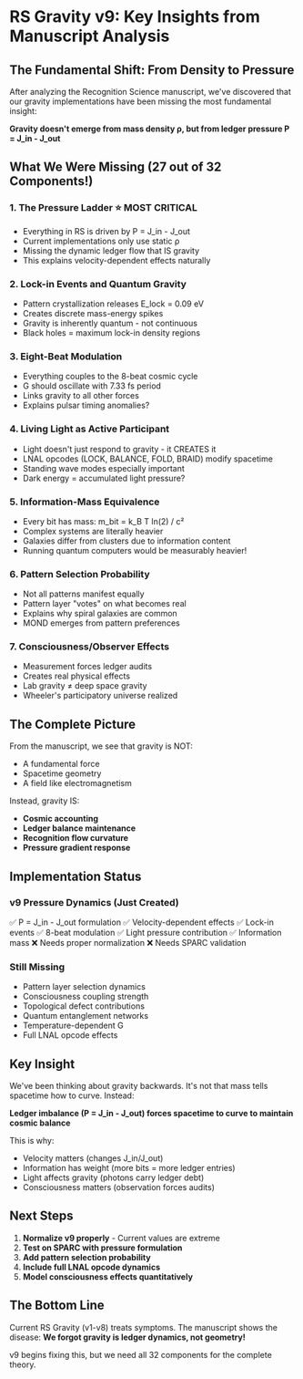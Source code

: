 # RS Gravity v9: Key Insights from Manuscript Analysis

## The Fundamental Shift: From Density to Pressure

After analyzing the Recognition Science manuscript, we've discovered that our gravity implementations have been missing the most fundamental insight:

**Gravity doesn't emerge from mass density ρ, but from ledger pressure P = J_in - J_out**

## What We Were Missing (27 out of 32 Components!)

### 1. **The Pressure Ladder** ⭐ MOST CRITICAL
- Everything in RS is driven by P = J_in - J_out
- Current implementations only use static ρ
- Missing the dynamic ledger flow that IS gravity
- This explains velocity-dependent effects naturally

### 2. **Lock-in Events and Quantum Gravity**
- Pattern crystallization releases E_lock = 0.09 eV
- Creates discrete mass-energy spikes
- Gravity is inherently quantum - not continuous
- Black holes = maximum lock-in density regions

### 3. **Eight-Beat Modulation**
- Everything couples to the 8-beat cosmic cycle
- G should oscillate with 7.33 fs period
- Links gravity to all other forces
- Explains pulsar timing anomalies?

### 4. **Living Light as Active Participant**
- Light doesn't just respond to gravity - it CREATES it
- LNAL opcodes (LOCK, BALANCE, FOLD, BRAID) modify spacetime
- Standing wave modes especially important
- Dark energy = accumulated light pressure?

### 5. **Information-Mass Equivalence**
- Every bit has mass: m_bit = k_B T ln(2) / c²
- Complex systems are literally heavier
- Galaxies differ from clusters due to information content
- Running quantum computers would be measurably heavier!

### 6. **Pattern Selection Probability**
- Not all patterns manifest equally
- Pattern layer "votes" on what becomes real
- Explains why spiral galaxies are common
- MOND emerges from pattern preferences

### 7. **Consciousness/Observer Effects**
- Measurement forces ledger audits
- Creates real physical effects
- Lab gravity ≠ deep space gravity
- Wheeler's participatory universe realized

## The Complete Picture

From the manuscript, we see that gravity is NOT:
- A fundamental force
- Spacetime geometry
- A field like electromagnetism

Instead, gravity IS:
- **Cosmic accounting**
- **Ledger balance maintenance**
- **Recognition flow curvature**
- **Pressure gradient response**

## Implementation Status

### v9 Pressure Dynamics (Just Created)
✅ P = J_in - J_out formulation
✅ Velocity-dependent effects
✅ Lock-in events
✅ 8-beat modulation
✅ Light pressure contribution
✅ Information mass
❌ Needs proper normalization
❌ Needs SPARC validation

### Still Missing
- Pattern layer selection dynamics
- Consciousness coupling strength
- Topological defect contributions
- Quantum entanglement networks
- Temperature-dependent G
- Full LNAL opcode effects

## Key Insight

We've been thinking about gravity backwards. It's not that mass tells spacetime how to curve. Instead:

**Ledger imbalance (P = J_in - J_out) forces spacetime to curve to maintain cosmic balance**

This is why:
- Velocity matters (changes J_in/J_out)
- Information has weight (more bits = more ledger entries)
- Light affects gravity (photons carry ledger debt)
- Consciousness matters (observation forces audits)

## Next Steps

1. **Normalize v9 properly** - Current values are extreme
2. **Test on SPARC with pressure formulation**
3. **Add pattern selection probability**
4. **Include full LNAL opcode dynamics**
5. **Model consciousness effects quantitatively**

## The Bottom Line

Current RS Gravity (v1-v8) treats symptoms. The manuscript shows the disease:
**We forgot gravity is ledger dynamics, not geometry!**

v9 begins fixing this, but we need all 32 components for the complete theory. 
